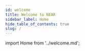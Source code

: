 ```yaml
---
id: welcome
title: Welcome to NEAR
sidebar_label: Home
hide_table_of_contents: true
slug: /
---
```


import Home from '../welcome.md';

<Home />
